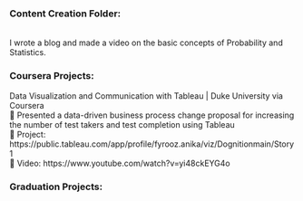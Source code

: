 <h3> Content Creation Folder: </h3> </br>
I wrote a blog and made a video on the basic concepts of Probability and Statistics. </br>


<h3> Coursera Projects: </h3>
Data Visualization and Communication with Tableau | Duke University via Coursera </br>
 Presented a data-driven business process change proposal for increasing the number of test takers
and test completion using Tableau </br>
 Project: https://public.tableau.com/app/profile/fyrooz.anika/viz/Dognitionmain/Story1 </br>
 Video: https://www.youtube.com/watch?v=yi48ckEYG4o </br>


<h3> Graduation Projects: </h3> </br>



